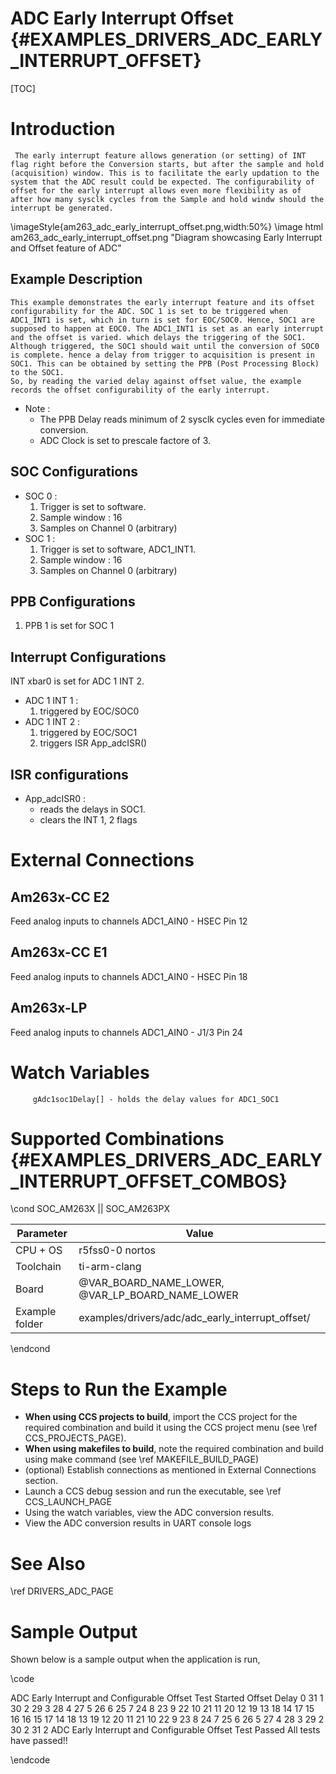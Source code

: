 # ADC Early Interrupt Offset {#EXAMPLES_DRIVERS_ADC_EARLY_INTERRUPT_OFFSET}

[TOC]

# Introduction
     The early interrupt feature allows generation (or setting) of INT flag right before the Conversion starts, but after the sample and hold (acquisition) window. This is to facilitate the early updation to the system that the ADC result could be expected. The configurability of offset for the early interrupt allows even more flexibility as of after how many sysclk cycles from the Sample and hold windw should the interrupt be generated.

\imageStyle{am263_adc_early_interrupt_offset.png,width:50%}
\image html am263_adc_early_interrupt_offset.png "Diagram showcasing Early Interrupt and Offset feature of ADC"
## Example Description
    This example demonstrates the early interrupt feature and its offset configurability for the ADC. SOC 1 is set to be triggered when ADC1_INT1 is set, which in turn is set for EOC/SOC0. Hence, SOC1 are supposed to happen at EOC0. The ADC1_INT1 is set as an early interrupt and the offset is varied. which delays the triggering of the SOC1. Although triggered, the SOC1 should wait until the conversion of SOC0 is complete. hence a delay from trigger to acquisition is present in SOC1. This can be obtained by setting the PPB (Post Processing Block) to the SOC1.
    So, by reading the varied delay against offset value, the example records the offset configurability of the early interrupt.
- Note :
    - The PPB Delay reads minimum of 2 sysclk cycles even for immediate conversion.
    - ADC Clock is set to prescale factore of 3.
## SOC Configurations
- SOC 0 :
    1. Trigger is set to software.
    2. Sample window : 16
    3. Samples on Channel 0 (arbitrary)
- SOC 1 :
    1. Trigger is set to software, ADC1_INT1.
    2. Sample window : 16
    3. Samples on Channel 0 (arbitrary)
## PPB Configurations
1. PPB 1 is set for SOC 1
## Interrupt Configurations
INT xbar0 is set for ADC 1 INT 2.
- ADC 1 INT 1 :
    1. triggered by EOC/SOC0
- ADC 1 INT 2 :
    1. triggered by EOC/SOC1
    2. triggers ISR App_adcISR()
## ISR configurations
- App_adcISR0 :
    - reads the delays in SOC1.
    - clears the INT 1, 2 flags
# External Connections
## Am263x-CC E2
Feed analog inputs to channels
         ADC1_AIN0 - HSEC Pin 12

## Am263x-CC E1
Feed analog inputs to channels
         ADC1_AIN0 - HSEC Pin 18
## Am263x-LP
Feed analog inputs to channels
         ADC1_AIN0 - J1/3 Pin 24
# Watch Variables
         gAdc1soc1Delay[] - holds the delay values for ADC1_SOC1

# Supported Combinations {#EXAMPLES_DRIVERS_ADC_EARLY_INTERRUPT_OFFSET_COMBOS}

\cond SOC_AM263X || SOC_AM263PX

 Parameter      | Value
 ---------------|-----------
 CPU + OS       | r5fss0-0 nortos
 Toolchain      | ti-arm-clang
 Board          | @VAR_BOARD_NAME_LOWER, @VAR_LP_BOARD_NAME_LOWER
 Example folder | examples/drivers/adc/adc_early_interrupt_offset/

\endcond

# Steps to Run the Example

- **When using CCS projects to build**, import the CCS project for the required combination
  and build it using the CCS project menu (see \ref CCS_PROJECTS_PAGE).
- **When using makefiles to build**, note the required combination and build using
  make command (see \ref MAKEFILE_BUILD_PAGE)
- (optional) Establish connections as mentioned in External Connections section.
- Launch a CCS debug session and run the executable, see \ref CCS_LAUNCH_PAGE
- Using the watch variables, view the ADC conversion results.
- View the ADC conversion results in UART console logs

# See Also

\ref DRIVERS_ADC_PAGE

# Sample Output

Shown below is a sample output when the application is run,

\code

ADC Early Interrupt and Configurable Offset Test Started
	Offset	Delay
	0	    31
	1	    30
	2	    29
	3	    28
	4	    27
	5	    26
	6	    25
	7	    24
	8	    23
	9	    22
	10	    21
	11	    20
	12	    19
	13	    18
	14	    17
	15	    16
	16	    15
	17	    14
	18	    13
	19	    12
	20	    11
	21	    10
	22	    9
	23	    8
	24	    7
	25	    6
	26	    5
	27	    4
	28	    3
	29	    2
	30	    2
	31	    2
ADC Early Interrupt and Configurable Offset Test Passed
All tests have passed!!

\endcode

